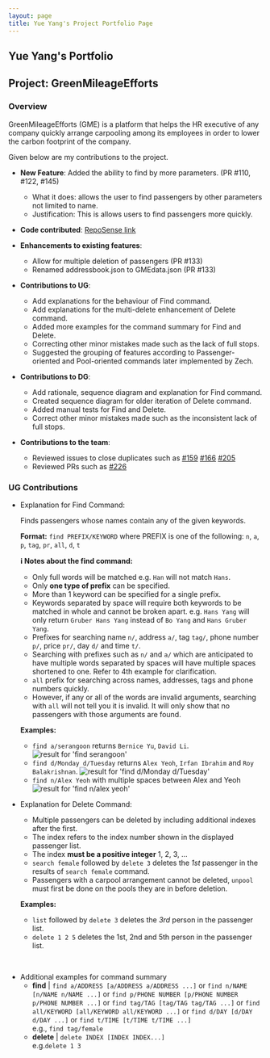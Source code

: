 ```yaml
---
layout: page
title: Yue Yang's Project Portfolio Page
---
```


## Yue Yang's Portfolio

## Project: GreenMileageEfforts

### Overview

GreenMileageEfforts (GME) is a platform that helps the HR executive of any company quickly arrange carpooling among its employees in order to lower the carbon footprint of the company.

Given below are my contributions to the project.

* **New Feature**: Added the ability to find by more parameters. (PR #110, #122, #145)
  * What it does: allows the user to find passengers by other parameters not limited to name.
  * Justification: This is allows users to find passengers more quickly.

* **Code contributed**: [RepoSense link](https://nus-cs2103-ay2021s2.github.io/tp-dashboard/?search=&sort=groupTitle&sortWithin=title&since=&timeframe=commit&mergegroup=&groupSelect=groupByRepos&breakdown=false&tabOpen=true&tabType=authorship&tabAuthor=lyueyang&tabRepo=AY2021S2-CS2103T-W10-1%2Ftp%5Bmaster%5D&authorshipIsMergeGroup=false&authorshipFileTypes=docs~functional-code~test-code&authorshipIsBinaryFileTypeChecked=false)

* **Enhancements to existing features**:
  * Allow for multiple deletion of passengers (PR #133)
  * Renamed addressbook.json to GMEdata.json (PR #133)
  
* **Contributions to UG**:
  * Add explanations for the behaviour of Find command.
  * Add explanations for the multi-delete enhancement of Delete command.
  * Added more examples for the command summary for Find and Delete.
  * Correcting other minor mistakes made such as the lack of full stops.
  * Suggested the grouping of features according to Passenger-oriented and Pool-oriented commands later implemented by Zech.

* **Contributions to DG**:
  * Add rationale, sequence diagram and explanation for Find command.
  * Created sequence diagram for older iteration of Delete command.
  * Added manual tests for Find and Delete.
  * Correct other minor mistakes made such as the inconsistent lack of full stops.
  
* **Contributions to the team**:
  * Reviewed issues to close duplicates such as [#159](https://github.com/AY2021S2-CS2103T-W10-1/tp/issues/159) [#166](https://github.com/AY2021S2-CS2103T-W10-1/tp/issues/166) [#205](https://github.com/AY2021S2-CS2103T-W10-1/tp/issues/205)
  * Reviewed PRs such as [#226](https://github.com/AY2021S2-CS2103T-W10-1/tp/pull/226#pullrequestreview-632542191)

### UG Contributions

* Explanation for Find Command:

  Finds passengers whose names contain any of the given keywords.
  
  **Format:** `find PREFIX/KEYWORD` where PREFIX is one of the following: `n`, `a`, `p`, `tag`, `pr`, `all`, `d`, `t`
  
  <div markdown="block" class="alert alert-info">
  
  **:information_source: Notes about the find command:**<br>
  
  * Only full words will be matched e.g. `Han` will not match `Hans`.
  * Only **one type of prefix** can be specified.
  * More than 1 keyword can be specified for a single prefix.
  * Keywords separated by space will require both keywords to be matched in whole and cannot be broken apart.
    e.g. `Hans Yang` will only return `Gruber Hans Yang` instead of `Bo Yang` and `Hans Gruber Yang`.
  * Prefixes for searching name `n/`, address `a/`, tag `tag/`, phone number `p/`, price `pr/`, day `d/` and time `t/`.
  * Searching with prefixes such as `n/` and `a/` which are anticipated to have multiple words separated by spaces will have multiple spaces shortened to one. Refer to 4th example for clarification.
  * `all` prefix for searching across names, addresses, tags and phone numbers quickly.
  * However, if any or all of the words are invalid arguments, searching with `all` will not tell you it is invalid. It will only show that no passengers with those arguments are found.
  </div>
  
  **Examples:**
  * `find a/serangoon` returns `Bernice Yu`, `David Li`.<br>
    ![result for 'find serangoon'](images/findAddress.png)
  * `find d/Monday d/Tuesday` returns `Alex Yeoh`, `Irfan Ibrahim` and `Roy Balakrishnan`.
    ![result for 'find d/Monday d/Tuesday'](images/findCommandExampleDay.png)
  * `find n/Alex Yeoh` with multiple spaces between Alex and Yeoh
    ![result for 'find n/alex    yeoh'](images/findAlexMultipleSpace.png) 



* Explanation for Delete Command:

  * Multiple passengers can be deleted by including additional indexes after the first.
  * The index refers to the index number shown in the displayed passenger list.
  * The index **must be a positive integer** 1, 2, 3, …​
  * `search female` followed by `delete 3` deletes the *1st* passenger in the results of `search female` command.
  * Passengers with a carpool arrangement cannot be deleted, `unpool` must first be done on the pools they are in before deletion.
  </div>
  
  **Examples:**
  * `list` followed by `delete 3` deletes the *3rd* person in the passenger list.
  * `delete 1 2 5` deletes the 1st, 2nd and 5th person in the passenger list. 
    
<br> 

* Additional examples for command summary
  * **find** | `find a/ADDRESS [a/ADDRESS a/ADDRESS ...]` or `find n/NAME [n/NAME n/NAME ...]` or `find p/PHONE NUMBER [p/PHONE NUMBER p/PHONE NUMBER ...]` or `find tag/TAG [tag/TAG tag/TAG ...]` or `find all/KEYWORD [all/KEYWORD all/KEYWORD ...]` or `find d/DAY [d/DAY d/DAY ...]` or `find t/TIME [t/TIME t/TIME ...]` <br> e.g., `find tag/female`
  * **delete** | `delete INDEX [INDEX INDEX...]`<br> e.g.`delete 1 3`